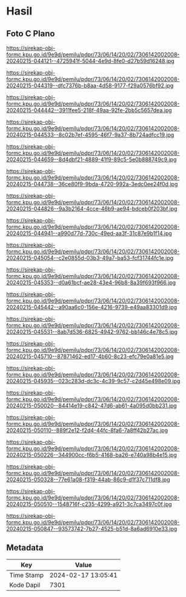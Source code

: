 # Hasil

## Foto C Plano

https://sirekap-obj-formc.kpu.go.id/9e9d/pemilu/pdpr/73/06/14/20/02/7306142002008-20240215-044121--4725941f-5044-4e9d-8fe0-d27b59d16248.jpg

https://sirekap-obj-formc.kpu.go.id/9e9d/pemilu/pdpr/73/06/14/20/02/7306142002008-20240215-044319--dfc7376b-b8aa-4d58-9177-f29a0576bf92.jpg

https://sirekap-obj-formc.kpu.go.id/9e9d/pemilu/pdpr/73/06/14/20/02/7306142002008-20240215-044442--3911fee5-218f-49aa-92fe-2bb5c5657dea.jpg

https://sirekap-obj-formc.kpu.go.id/9e9d/pemilu/pdpr/73/06/14/20/02/7306142002008-20240215-044533--8c02b7ef-4595-46f7-9a37-8b724adfcc19.jpg

https://sirekap-obj-formc.kpu.go.id/9e9d/pemilu/pdpr/73/06/14/20/02/7306142002008-20240215-044659--8d4dbf21-4889-41f9-89c5-5e0b888749c9.jpg

https://sirekap-obj-formc.kpu.go.id/9e9d/pemilu/pdpr/73/06/14/20/02/7306142002008-20240215-044738--36ce80f9-9bda-4720-992a-3edc0ee24f0d.jpg

https://sirekap-obj-formc.kpu.go.id/9e9d/pemilu/pdpr/73/06/14/20/02/7306142002008-20240215-044826--9a3b2164-4cce-46b9-ae94-bdceb0f203bf.jpg

https://sirekap-obj-formc.kpu.go.id/9e9d/pemilu/pdpr/73/06/14/20/02/7306142002008-20240215-044941--a990d77d-730c-49ed-aa3f-31c87e9b1f14.jpg

https://sirekap-obj-formc.kpu.go.id/9e9d/pemilu/pdpr/73/06/14/20/02/7306142002008-20240215-045054--c2e0855d-03b3-49a7-ba53-fcf31744fc1e.jpg

https://sirekap-obj-formc.kpu.go.id/9e9d/pemilu/pdpr/73/06/14/20/02/7306142002008-20240215-045353--d0a61bcf-ae28-43e4-96b8-8a39f693f966.jpg

https://sirekap-obj-formc.kpu.go.id/9e9d/pemilu/pdpr/73/06/14/20/02/7306142002008-20240215-045442--a90aa6c0-156e-4216-9739-e49aa83301d9.jpg

https://sirekap-obj-formc.kpu.go.id/9e9d/pemilu/pdpr/73/06/14/20/02/7306142002008-20240215-045531--8ab7d536-6825-4942-9762-bb146c4e78c5.jpg

https://sirekap-obj-formc.kpu.go.id/9e9d/pemilu/pdpr/73/06/14/20/02/7306142002008-20240215-045710--87871462-ed17-4b60-8c23-efc79e0a81e5.jpg

https://sirekap-obj-formc.kpu.go.id/9e9d/pemilu/pdpr/73/06/14/20/02/7306142002008-20240215-045935--023c283d-dc3c-4c39-9c57-c2d45e498e09.jpg

https://sirekap-obj-formc.kpu.go.id/9e9d/pemilu/pdpr/73/06/14/20/02/7306142002008-20240215-050020--84414e19-c842-47d6-ab61-4a095d0bb231.jpg

https://sirekap-obj-formc.kpu.go.id/9e9d/pemilu/pdpr/73/06/14/20/02/7306142002008-20240215-050110--889f2e12-f2d4-44fc-8fa6-7a8ff42b27ac.jpg

https://sirekap-obj-formc.kpu.go.id/9e9d/pemilu/pdpr/73/06/14/20/02/7306142002008-20240215-050226--344900cc-f6b5-4168-ba26-e740a98b4e15.jpg

https://sirekap-obj-formc.kpu.go.id/9e9d/pemilu/pdpr/73/06/14/20/02/7306142002008-20240215-050328--77e61a08-f319-44ab-86c9-d1f37c711df8.jpg

https://sirekap-obj-formc.kpu.go.id/9e9d/pemilu/pdpr/73/06/14/20/02/7306142002008-20240215-050510--1548716f-c235-4299-a921-3c7ca3497c0f.jpg

https://sirekap-obj-formc.kpu.go.id/9e9d/pemilu/pdpr/73/06/14/20/02/7306142002008-20240215-050847--93573742-7b27-4525-b51d-8a6ad6910e33.jpg


## Metadata

| Key        | Value               |
| ---------- | ------------------- |
| Time Stamp | 2024-02-17 13:05:41 |
| Kode Dapil | 7301                |



